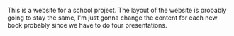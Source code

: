 This is a website for a school project. The layout of the website is probably going to stay the same, I'm just gonna change the content for each new book probably since we have to do four presentations.

